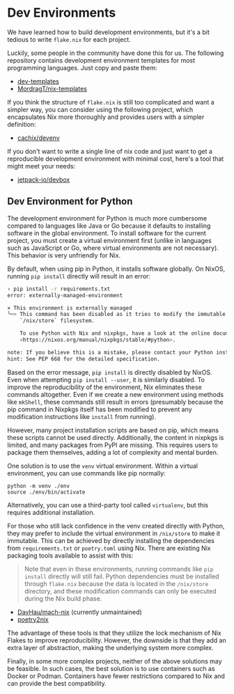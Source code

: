 # Dev Environments

We have learned how to build development environments, but it's a bit tedious to write `flake.nix` for each project.

Luckily, some people in the community have done this for us. The following repository contains development environment templates for most programming languages. Just copy and paste them:

- [dev-templates](https://github.com/the-nix-way/dev-templates)
- [MordragT/nix-templates](https://github.com/MordragT/nix-templates)

If you think the structure of `flake.nix` is still too complicated and want a simpler way,
you can consider using the following project,
which encapsulates Nix more thoroughly and provides users with a simpler definition:

- [cachix/devenv](https://github.com/cachix/devenv)

If you don't want to write a single line of nix code and just want to get a reproducible development environment with minimal cost,
here's a tool that might meet your needs:

- [jetpack-io/devbox](https://github.com/jetpack-io/devbox)

## Dev Environment for Python

The development environment for Python is much more cumbersome compared to languages like Java or Go because it defaults to installing software in the global environment.
To install software for the current project, you must create a virtual environment first (unlike in languages such as JavaScript or Go,
where virtual environments are not necessary). This behavior is very unfriendly for Nix.

By default, when using pip in Python, it installs software globally. On NixOS, running `pip install` directly will result in an error:

```bash
› pip install -r requirements.txt
error: externally-managed-environment

× This environment is externally managed
╰─> This command has been disabled as it tries to modify the immutable
    `/nix/store` filesystem.

    To use Python with Nix and nixpkgs, have a look at the online documentation:
    <https://nixos.org/manual/nixpkgs/stable/#python>.

note: If you believe this is a mistake, please contact your Python installation or OS distribution provider. You can override this, at the risk of breaking your Python installation or OS, by passing --break-system-packages.
hint: See PEP 668 for the detailed specification.
```

Based on the error message, `pip install` is directly disabled by NixOS. Even when attempting `pip install --user`, it is similarly disabled.
To improve the reproducibility of the environment, Nix eliminates these commands altogether.
Even if we create a new environment using methods like `mkShell`,
these commands still result in errors (presumably because the pip command in Nixpkgs itself has
been modified to prevent any modification instructions like `install` from running).

However, many project installation scripts are based on pip, which means these scripts cannot be used directly.
Additionally, the content in nixpkgs is limited, and many packages from PyPI are missing.
This requires users to package them themselves, adding a lot of complexity and mental burden.

One solution is to use the `venv` virtual environment. Within a virtual environment, you can use commands like pip normally:

```shell
python -m venv ./env
source ./env/bin/activate
```

Alternatively, you can use a third-party tool called `virtualenv`, but this requires additional installation.

For those who still lack confidence in the venv created directly with Python, they may prefer to include the virtual environment in `/nix/store` to make it immutable.
This can be achieved by directly installing the dependencies from `requirements.txt` or `poetry.toml` using Nix.
There are existing Nix packaging tools available to assist with this:

> Note that even in these environments, running commands like `pip install` directly will still fail.
> Python dependencies must be installed through `flake.nix` because the data is located in the `/nix/store` directory,
> and these modification commands can only be executed during the Nix build phase.

- [DavHau/mach-nix](https://github.com/DavHau/mach-nix) (currently unmaintained)
- [poetry2nix](https://github.com/nix-community/poetry2nix)

The advantage of these tools is that they utilize the lock mechanism of Nix Flakes to improve reproducibility.
However, the downside is that they add an extra layer of abstraction, making the underlying system more complex.

Finally, in some more complex projects, neither of the above solutions may be feasible.
In such cases, the best solution is to use containers such as Docker or Podman. Containers have fewer restrictions compared to Nix and can provide the best compatibility.
